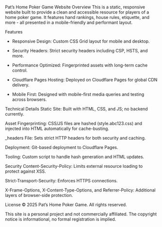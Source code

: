 Pat’s Home Poker Game Website
Overview
This is a static, responsive website built to provide a clean and accessible resource for players of a home poker game. It features hand rankings, house rules, etiquette, and more - all presented in a mobile-friendly and performant layout.

Features
 - Responsive Design: Custom CSS Grid layout for mobile and desktop.

 - Security Headers: Strict security headers including CSP, HSTS, and more.

 - Performance Optimized: Fingerprinted assets with long-term cache control.

 - Cloudflare Pages Hosting: Deployed on Cloudflare Pages for global CDN delivery.

 - Mobile First: Designed with mobile-first media queries and testing across browsers.

Technical Details
Static Site: Built with HTML, CSS, and JS; no backend currently.

Asset Fingerprinting: CSS/JS files are hashed (style.abc123.css) and injected into HTML automatically for cache-busting.

_headers File: Sets strict HTTP headers for both security and caching.

Deployment: Git-based deployment to Cloudflare Pages.

Tooling: Custom script to handle hash generation and HTML updates.

Security
Content-Security-Policy: Limits external resource loading to protect against XSS.

Strict-Transport-Security: Enforces HTTPS connections.

X-Frame-Options, X-Content-Type-Options, and Referrer-Policy: Additional layers of browser-side protection.

License
© 2025 Pat’s Home Poker Game. All rights reserved.

This site is a personal project and not commercially affiliated. The copyright notice is informational, no formal registration is implied.
